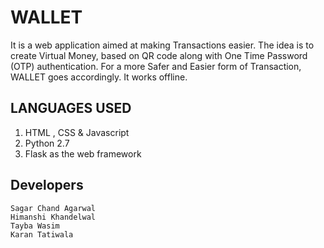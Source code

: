 **WALLET**
=================
It is a web application aimed at making Transactions easier.
The idea is to create Virtual Money, based on QR code along with One Time Password (OTP) authentication. 
For a more Safer and Easier form of Transaction, WALLET goes accordingly.
It works offline.

**LANGUAGES USED**
----------------
<ol>
<li>HTML , CSS & Javascript</li>
<li>Python 2.7</li>
<li>Flask as the web framework</li>
</ol>

## Developers
```
Sagar Chand Agarwal
Himanshi Khandelwal
Tayba Wasim
Karan Tatiwala
```
